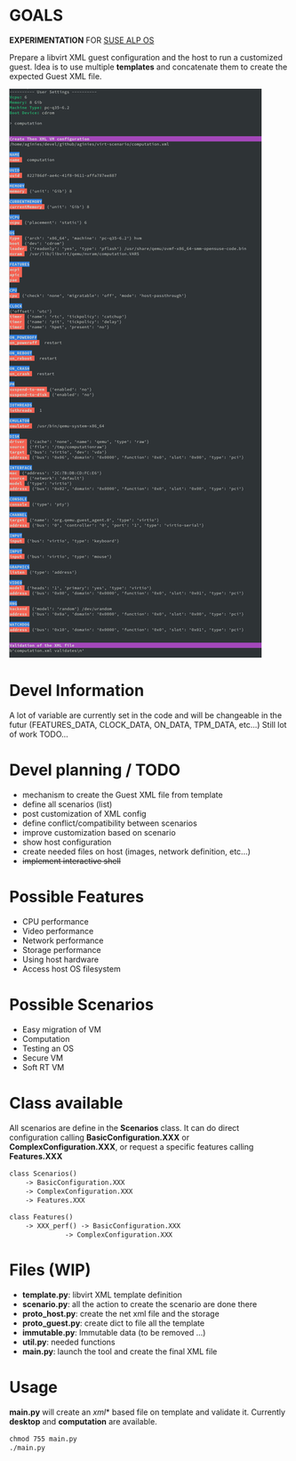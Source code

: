 # GOALS

**EXPERIMENTATION** FOR [SUSE ALP OS](https://documentation.suse.com/alp/all/)

Prepare a libvirt XML guest configuration and the host to run a customized guest.
Idea is to use multiple **templates** and concatenate them to create the
expected Guest XML file.

![image](https://github.com/aginies/virt-scenario/blob/6a540c45370de784edcef4ba7e692777cffa28fd/virt-scenario.jpg)

# Devel Information

A lot of variable are currently set in the code and will be changeable in the futur
(FEATURES_DATA, CLOCK_DATA, ON_DATA, TPM_DATA, etc...)
Still lot of work TODO...

# Devel planning / TODO

* mechanism to create the Guest XML file from template
* define all scenarios (list)
* post customization of XML config
* define conflict/compatibility between scenarios
* improve customization based on scenario
* show host configuration
* create needed files on host (images, network definition, etc...)
* ~~implement interactive shell~~

# Possible Features

* CPU performance
* Video performance
* Network performance
* Storage performance
* Using host hardware
* Access host OS filesystem

# Possible Scenarios

* Easy migration of VM
* Computation
* Testing an OS
* Secure VM
* Soft RT VM

# Class available

All scenarios are define in the **Scenarios** class. It can do direct
configuration calling **BasicConfiguration.XXX** or **ComplexConfiguration.XXX**,
or request a specific features calling **Features.XXX**

```
class Scenarios()
	-> BasicConfiguration.XXX
	-> ComplexConfiguration.XXX
	-> Features.XXX
```

```
class Features()
	-> XXX_perf() -> BasicConfiguration.XXX
		      -> ComplexConfiguration.XXX
```

# Files (WIP)

* **template.py**: libvirt XML template definition
* **scenario.py**: all the action to create the scenario are done there
* **proto_host.py**: create the net xml file and the storage
* **proto_guest.py**: create dict to file all the template
* **immutable.py**: Immutable data (to be removed ...)
* **util.py**: needed functions
* **main.py**: launch the tool and create the final XML file

# Usage

**main.py** will create an *xml** based file on template and validate it.
Currently **desktop** and **computation** are available.

```
chmod 755 main.py
./main.py
```
